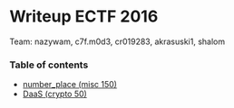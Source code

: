 # Writeup ECTF 2016

Team: nazywam, c7f.m0d3, cr019283, akrasuski1, shalom


### Table of contents

* [number_place (misc 150)](misc_150)
* [DaaS (crypto 50)](crypto_50)
